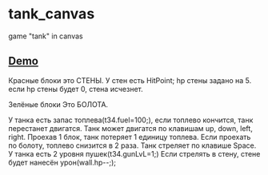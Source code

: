 # tank_canvas
game "tank" in canvas

## [Demo](https://pipisasa.github.io/tank_canvas/tanks)

Красные блоки это СТЕНЫ.
У стен есть HitPoint;
hp стены задано на 5.
если hp стены будет 0, стена исчезнет.

Зелёные блоки Это БОЛОТА.

У танка есть запас топлева(t34.fuel=100;), если топлево кончится, танк перестанет двигатся.
Танк может двигатся по клавишам  up, down, left, right.
Проехав 1 блок, танк потеряет 1 единицу топлева.
Если проехать по болоту, топлево снизится в 2 раза.
Танк стреляет по клавише Space.
У танка есть 2 уровня пушек(t34.gunLvL=1;)
Если стрелять в стену, стене будет нанесён урон(wall.hp--;);
